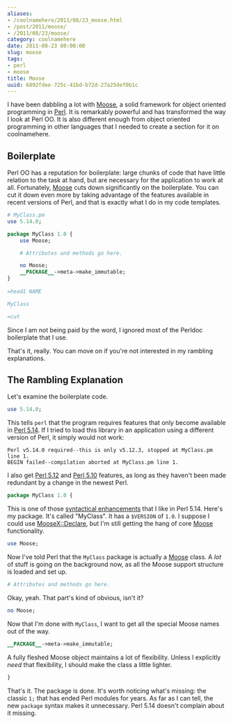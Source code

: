 ```yaml
---
aliases:
- /coolnamehere/2011/08/23_moose.html
- /post/2011/moose/
- /2011/08/23/moose/
category: coolnamehere
date: 2011-08-23 00:00:00
slug: moose
tags:
- perl
- moose
title: Moose
uuid: 6892fdee-725c-41bd-b72d-27a25def0b1c
---
```


[Perl]: /tag/perl/
[Moose]: https://metacpan.org/module/Moose

I have been dabbling a lot with [Moose][], a solid framework
for object oriented programming in [Perl][]. It is remarkably powerful
and has transformed the way I look at Perl OO. It is also different
enough from object oriented programming in other languages that I needed
to create a section for it on coolnamehere.
<!--more-->

## Boilerplate

Perl OO has a reputation for boilerplate: large chunks of code that
have little relation to the task at hand, but are necessary for the
application to work at all. Fortunately, [Moose][] cuts down 
significantly on the boilerplate. You can cut it down even more by taking
advantage of the features available in recent versions of Perl, and
that is exactly what I do in my code templates.

``` perl
# MyClass.pm
use 5.14.0;

package MyClass 1.0 {
    use Moose;

    # Attributes and methods go here.

    no Moose;
    __PACKAGE__->meta->make_immutable;
}
    
=head1 NAME

MyClass

=cut
```

Since I am not being paid by the word, I ignored most of the Perldoc
boilerplate that I use. 

That's it, really. You can move on if you're not interested in my rambling
explanations.

## The Rambling Explanation

Let's examine the boilerplate code.

[Perl 5.10]: http://perldoc.perl.org/perl5100delta.html
[Perl 5.12]: http://perldoc.perl.org/perl5120delta.html
[Perl 5.14]: http://perldoc.perl.org/perl5140delta.html
[syntactical enhancements]: http://perldoc.perl.org/perl5140delta.html#Syntactical-Enhancements

``` perl
use 5.14.0;
```

This tells `perl` that the program requires features that only become
available in [Perl 5.14][]. If I tried to load this library in an 
application using a different version of Perl, it simply would not work:

    Perl v5.14.0 required--this is only v5.12.3, stopped at MyClass.pm line 1.
    BEGIN failed--compilation aborted at MyClass.pm line 1.

I also get [Perl 5.12][] and [Perl 5.10][] features, as long as they
haven't been made redundant by a change in the newest Perl.

``` perl
package MyClass 1.0 {
```

[MooseX::Declare]: https://metacpan.org/module/MooseX::Declare

This is one of those [syntactical enhancements][] that I like in Perl 5.14.
Here's my package. It's called "MyClass". It has a `$VERSION` of `1.0`.
I suppose I could use [MooseX::Declare][], but I'm still getting the
hang of core [Moose][] functionality. 

``` perl
use Moose;
```

Now I've told Perl that the `MyClass` package is actually a [Moose][] class.
A _lot_ of stuff is going on the background now, as all the Moose support
structure is loaded and set up.

``` perl
# Attributes and methods go here.
```

Okay, yeah. That part's kind of obvious, isn't it?

``` perl
no Moose;
```

Now that I'm done with `MyClass`, I want to get all the special Moose names
out of the way.

``` perl
__PACKAGE__->meta->make_immutable;
```

A fully fleshed Moose object maintains a lot of flexibility. Unless I explicitly
*need* that flexibility, I should make the class a little lighter.

``` perl
}
```

That's it. The package is done. It's worth noticing what's missing: the classic `1;` 
that has ended Perl modules for years. As far as I can tell, the new `package` syntax
makes it unnecessary. Perl 5.14 doesn't complain about it missing.
